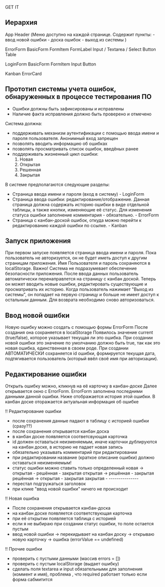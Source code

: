 GET IT

Иерархия
--------
App
  Header
  (Меню доступно на каждой странице. 
  Содержит пункты:  - ввод новой ошибки
                    - доска ошибок
                    - выход из системы )
  
  ErrorForm
    BasicForm
      FormItem
        FormLabel
        Input / Textarea / Select
      Button
  Table

  LoginForm
    BasicForm
      FormItem
        Input
      Button

  Kanban
    ErrorCard

Прототип системы учета ошибок, обнаруженных в процессе тестирования ПО
--------------------------------

- Ошибки должны быть зафиксированы и исправлены
- Наличие факта исправления должно быть проверено и отмечено

Система должна:
- поддерживать механизм аутентификации с помощью ввода имени и пароля пользователя.
Анонимный вход запрещен
- позволять вводить информацию об ошибках
- позволять просматривать список ошибок, введёных ранее
- поддерживать жизненный цикл ошибки:
    1) Новая
    2) Открытая
    3) Решенная
    4) Закрытая

В системе предполагаются следующие разделы:
- Страница ввода имени и пароля (вход в систему) - LoginForm
- Страница ввода ошибки: редактирование/отображение. Данная страница должна содержать историю ошибки
в виде отдельной таблицы, а также кнопки, изменяющие её статус. Для изменения статуса ошибки заполнение 
комментария - обязательно. - ErrorForm
- Страница с канбан-доской ошибок, откуда можно перейти к редактированию каждой ошибки по ссылке. - Kanban

Запуск приложения 
----------------------------
При первом запуске появляется страница ввода имени и пароля. 
  Пока пользователь не авторизуется, он не будет иметь доступ к другим страницам приложения.
  Имя Пользователя и пароль сохраняются в localStorage.
  Важно! Система  не подразумевает обеспечение безопасности приложения.
  После ввода данных пользователь автоматически перенаправлется на страницу с канбан доской. 
  Теперь он может вводить новые ошибки, редактировать существующие и просматривать их историю.
  Когда пользователь нажимает "Выход из системы", он попадает на первую страницу и больше не имеет доступ к остальным данным. 
  Для возврата необходимо сново авторизоваться.

Ввод новой ошибки
-----------------------------
Новую ошибку можно создать с помощью формы ErrorForm
После создания она сохраняется в localStorage
Появилось значение current (true/false), которое указывает текущая ли это ошибка.
При создании новой ошибки это значение по умолчанию должно быть true, так как это новая ошибка, единственная в своем роде.
При создании АВТОМАТИЧЕСКИ сохраняется id ошибки, формируется текущая дата, подтягивается пользователь (который ввёл своё имя при авторизации).

Редактирование ошибки
-----------------------------
Открыть ошибку можно, кликнув на её карточку в канбан-доске
Далее открывается окно с ErrorForm. ErrorForm заполнена последними данными данной ошибки.
Ниже отображается история этой ошибки.
В канбан доске оторажается актуальная информация об ошибке

!! Редактирование ошибки
+ после сохранения данные падают в таблицу с историей ошибки (сразу??)
+ после сохранения открывается канбан доска
+ в канбан доске появляется соответсвующая карточка
+ id должен оставаться неизменяемым, иначе карточки дублируются на канбан доске, в историю не падает новая запись
+ обязательно указывать комментарий при редактировании 
+ при редактировании название (краткое описание ошибки) должно оставаться неизменяемым!
+ статус ошибки можно ставить только определенный
  новая -> открытая - решённая - закрытая
  открытая -> решённая - закрытая
  решённая -> открытая - закрытая
  закрытая - ---------------
+ перестал подгружаться заголовок
+ при клике "ввод новой ошибки" ничего не происходит

!! Новая ошибка
+ После сохранения открывается канбан-доска
+ на канбан доске появляется соответствующая карточка
+ при её открытии появляется таблица с историей
+ если я не выбираю при создании статус ошибки, то поле остается пустым
+ ввод новой ошибки -> перекидывает на канбан доску -> открываю новую карточку -> ошибка (errorValue == undefined)

!! Прочие ошибки
+ проверить с пустыми данными (массив errors = [])
+ проверить с пустым localStorage (выдает ошибку) 
+ сделать поля textarea и input обязательными для заполнения (коммент и имя), проблема , что required работает только если форма сабмитится


